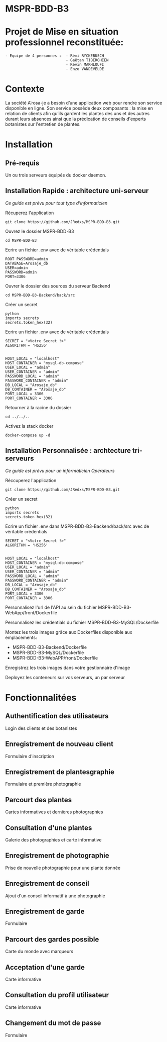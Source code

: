 # MSPR-BDD-B3
# Projet de Mise en situation professionnel reconstituée:
    - Equipe de 4 personnes :  - Rémi RYCKEBUSCH
                               - Gaêtan TIBERGHIEN
                               - Kévin MAKHLOUFI
                               - Enzo VANDEVELDE
                               
# Contexte
La société A’rosa-je a besoin d’une application web pour rendre son service disponible en ligne.
Son service possède deux composants : la mise en relation de clients afin qu’ils gardent les plantes des uns et des autres durant leurs absences ainsi que la prédication de conseils d'experts botanistes sur l'entretien de plantes.
# Installation
## Pré-requis
Un ou trois serveurs équipés du docker daemon.
## Installation Rapide : architecture uni-serveur
*Ce guide est prévu pour tout type d'informaticien*

Récuperez l'application
```
git clone https://github.com/JRedxs/MSPR-BDD-B3.git
```
Ouvrez le dossier MSPR-BDD-B3
```
cd MSPR-BDD-B3
```

Ecrire un fichier .env avec de véritable crédentials
```
ROOT_PASSWORD=admin
DATABASE=Arosaje_db
USER=admin
PASSWORD=admin
PORT=3306
```

Ouvrer le dossier des sources du serveur Backend
```
cd MSPR-BDD-B3-Backend/back/src
```

Créer un secret 
```
python
imports secrets
secrets.token_hex(32)
```

Ecrire un fichier .env avec de véritable crédentials
```
SECRET = "<Votre Secret !>"
ALGORITHM = 'HS256'


HOST_LOCAL = "localhost"
HOST_CONTAINER = "mysql-db-compose"
USER_LOCAL = "admin"
USER_CONTAINER = "admin"
PASSWORD_LOCAL = "admin"
PASSWORD_CONTAINER = "admin"
DB_LOCAL = "Arosaje_db"
DB_CONTAINER = "Arosaje_db"
PORT_LOCAL = 3306
PORT_CONTAINER = 3306
```

Retourner à la racine du dossier
```
cd ../../..
```

Activez la stack docker
```
docker-compose up -d
```
## Installation Personnalisée : archtecture tri-serveurs
*Ce guide est prévu pour un informaticien Opérateurs*

Réccuperez l'application
```
git clone https://github.com/JRedxs/MSPR-BDD-B3.git
```

Créer un secret 
```
python
imports secrets
secrets.token_hex(32)
```

Ecrire un fichier .env dans MSPR-BDD-B3-Backend/back/src avec de véritable crédentials
```
SECRET = "<Votre Secret !>"
ALGORITHM = 'HS256'


HOST_LOCAL = "localhost"
HOST_CONTAINER = "mysql-db-compose"
USER_LOCAL = "admin"
USER_CONTAINER = "admin"
PASSWORD_LOCAL = "admin"
PASSWORD_CONTAINER = "admin"
DB_LOCAL = "Arosaje_db"
DB_CONTAINER = "Arosaje_db"
PORT_LOCAL = 3306
PORT_CONTAINER = 3306
```

Personnalisez l'url de l'API au sein du fichier MSPR-BDD-B3-WebApp/front/Dockerfile

Personnalisez les crédentials du fichier MSPR-BDD-B3-MySQL/Dockerfile

Montez les trois images grâce aux Dockerfiles disponible aux emplacements:
* MSPR-BDD-B3-Backend/Dockerfile
* MSPR-BDD-B3-MySQL/Dockerfile
* MSPR-BDD-B3-WebAPP/front/Dockerfile

Enregistrez les trois images dans votre gestionnaire d'image

Deployez les conteneurs sur vos serveurs, un par serveur

# Fonctionnalitées
## Authentification des utilisateurs
Login des clients et des botanistes
## Enregistrement de nouveau client
Formulaire d'inscription
## Enregistrement de plantesgraphie
Formulaire et première photographie
## Parcourt des plantes
Cartes informatives et dernières photographies
## Consultation d'une plantes
Galerie des photographies et carte informative
## Enregistrement de photographie
Prise de nouvelle photographie pour une plante donnée
## Enregistrement de conseil
Ajout d'un conseil informatif à une photographie
## Enregistrement de garde
Formulaire
## Parcourt des gardes possible
Carte du monde avec marqueurs
## Acceptation d'une garde
Carte informative
## Consultation du profil utilisateur
Carte informative
## Changement du mot de passe
Formulaire
